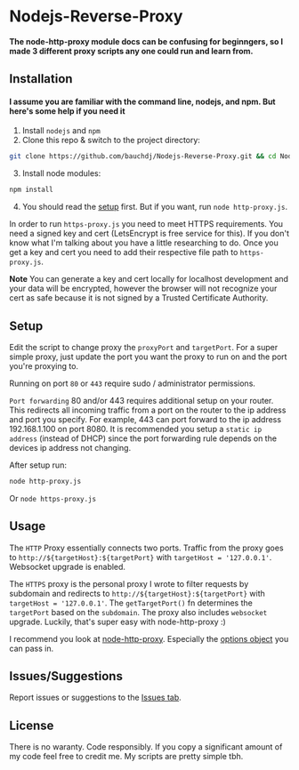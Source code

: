 # Nodejs-Reverse-Proxy
#### The node-http-proxy module docs can be confusing for beginngers, so I made 3 different proxy scripts any one could run and learn from.

## Installation
#### I assume you are familiar with the command line, nodejs, and npm. But here's some help if you need it
1. Install `nodejs` and `npm`
1. Clone this repo & switch to the project directory:
```sh
git clone https://github.com/bauchdj/Nodejs-Reverse-Proxy.git && cd Nodejs-Reverse-Proxy
```
3. Install node modules:
```sh
npm install
```
4. You should read the [setup](#setup) first. But if you want, run `node http-proxy.js`.

In order to run `https-proxy.js` you need to meet HTTPS requirements. You need a signed key and cert (LetsEncrypt is free service for this). If you don't know what I'm talking about you have a little researching to do. Once you get a key and cert you need to add their respective file path to `https-proxy.js`.

**Note** You can generate a key and cert locally for localhost development and your data will be encrypted, however the browser will not recognize your cert as safe because it is not signed by a Trusted Certificate Authority.

## Setup
Edit the script to change proxy the `proxyPort` and `targetPort`. For a super simple proxy, just update the port you want the proxy to run on and the port you're proxying to.

Running on port `80` or `443` require sudo / administrator permissions.

`Port forwarding` 80 and/or 443 requires additional setup on your router. This redirects all incoming traffic from a port on the router to the ip address and port you specify. For example, 443 can port forward to the ip address 192.168.1.100 on port 8080. It is recommended you setup a `static ip address` (instead of DHCP) since the port forwarding rule depends on the devices ip address not changing.

After setup run:
```sh
node http-proxy.js
```
Or `node https-proxy.js`

## Usage
The `HTTP` Proxy essentially connects two ports. Traffic from the proxy goes to `http://${targetHost}:${targetPort}` with `targetHost = '127.0.0.1'`. Websocket upgrade is enabled. 

The `HTTPS` proxy is the personal proxy I wrote to filter requests by subdomain and redirects to `http://${targetHost}:${targetPort}` with `targetHost = '127.0.0.1'`. The `getTargetPort()` fn determines the `targetPort` based on the `subdomain`. The proxy also includes `websocket` upgrade. Luckily, that's super easy with node-http-proxy :)

I recommend you look at [node-http-proxy](https://github.com/http-party/node-http-proxy). Especially the [options object](https://github.com/http-party/node-http-proxy/blob/master/lib/http-proxy.js#L26-L42) you can pass in.

## Issues/Suggestions
Report issues or suggestions to the [Issues tab](https://github.com/bauchdj/Nodejs-Reverse-Proxy/issues).

## License
There is no waranty. Code responsibly. If you copy a significant amount of my code feel free to credit me. My scripts are pretty simple tbh.

